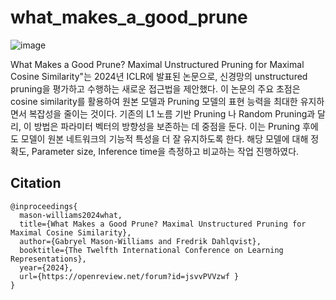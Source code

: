 # what_makes_a_good_prune

![image](https://github.com/user-attachments/assets/9deb18d7-66ff-4c77-8cf1-5e45bd600568)

What Makes a Good Prune? Maximal Unstructured Pruning for Maximal Cosine Similarity"는 2024년 ICLR에 발표된 논문으로, 신경망의 unstructured pruning을 평가하고 수행하는 새로운 접근법을 제안했다. 이 논문의 주요 초점은 cosine similarity를 활용하여 원본 모델과 Pruning 모델의 표현 능력을 최대한 유지하면서 복잡성을 줄이는 것이다. 기존의 L1 노름 기반 Pruning 나 Random Pruning과 달리, 이 방법은 파라미터 벡터의 방향성을 보존하는 데 중점을 둔다. 이는 Pruning 후에도 모델이 원본 네트워크의 기능적 특성을 더 잘 유지하도록 한다. 해당 모델에 대해 정확도, Parameter size, Inference time을 측정하고 비교하는 작업 진행하였다.

## Citation

```
@inproceedings{
  mason-williams2024what,
  title={What Makes a Good Prune? Maximal Unstructured Pruning for Maximal Cosine Similarity},
  author={Gabryel Mason-Williams and Fredrik Dahlqvist},
  booktitle={The Twelfth International Conference on Learning Representations},
  year={2024},
  url={https://openreview.net/forum?id=jsvvPVVzwf }
}
```